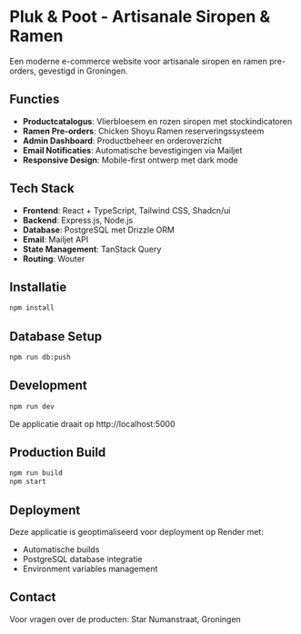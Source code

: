 # Pluk & Poot - Artisanale Siropen & Ramen

Een moderne e-commerce website voor artisanale siropen en ramen pre-orders, gevestigd in Groningen.

## Functies

- **Productcatalogus**: Vlierbloesem en rozen siropen met stockindicatoren
- **Ramen Pre-orders**: Chicken Shoyu Ramen reserveringssysteem
- **Admin Dashboard**: Productbeheer en orderoverzicht
- **Email Notificaties**: Automatische bevestigingen via Mailjet
- **Responsive Design**: Mobile-first ontwerp met dark mode

## Tech Stack

- **Frontend**: React + TypeScript, Tailwind CSS, Shadcn/ui
- **Backend**: Express.js, Node.js
- **Database**: PostgreSQL met Drizzle ORM
- **Email**: Mailjet API
- **State Management**: TanStack Query
- **Routing**: Wouter

## Installatie

```bash
npm install
```


## Database Setup

```bash
npm run db:push
```

## Development

```bash
npm run dev
```

De applicatie draait op http://localhost:5000

## Production Build

```bash
npm run build
npm start
```

## Deployment

Deze applicatie is geoptimaliseerd voor deployment op Render met:
- Automatische builds
- PostgreSQL database integratie
- Environment variables management

## Contact

Voor vragen over de producten: Star Numanstraat, Groningen